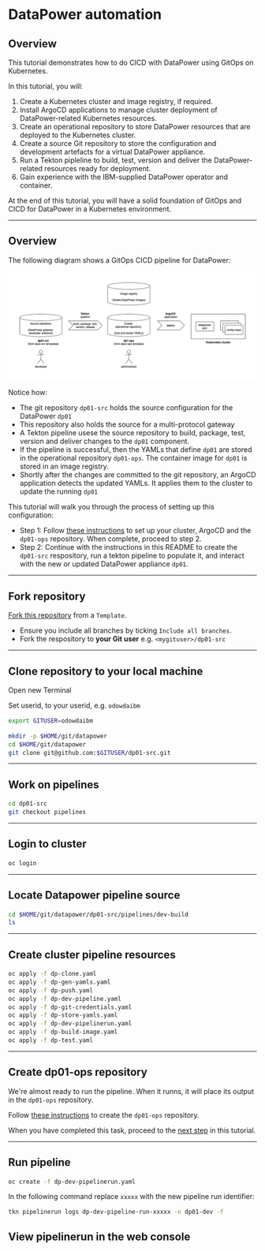 # DataPower automation

## Overview

This tutorial demonstrates how to do CICD with DataPower using GitOps on Kubernetes. 

In this tutorial, you will:

1. Create a Kubernetes cluster and image registry, if required.
2. Install ArgoCD applications to manage cluster deployment of DataPower-related Kubernetes resources.
3. Create an operational repository to store DataPower resources that are deployed to the Kubernetes cluster.
4. Create a source Git repository to store the configuration and development artefacts for a virtual DataPower appliance.
5. Run a Tekton pipleline to build, test, version and deliver the DataPower-related resources ready for deployment.
6. Gain experience with the IBM-supplied DataPower operator and container.

At the end of this tutorial, you will have a solid foundation of GitOps and CICD for DataPower in a Kubernetes environment.

---

## Overview

The following diagram shows a GitOps CICD pipeline for DataPower:

![diagram1](./docs/images/diagram1.drawio.png)

Notice how: 

- The git repository `dp01-src` holds the source configuration for the DataPower `dp01`
- This repository also holds the source for a multi-protocol gateway
- A Tekton pipeline usese the source repository to build, package, test, version and deliver changes to the `dp01` component.
- If the pipeline is successful, then the YAMLs that define `dp01` are stored in the operational repository `dp01-ops`. The container image for `dp01` is stored in an image registry.
- Shortly after the changes are committed to the git repository, an ArgoCD application detects the updated YAMLs. It applies them to the cluster to update the running `dp01`


This tutorial will walk you through the process of setting up this configuration:
- Step 1: Follow [these instructions](https://github.com/dp-auto/dpxx-ops#readme) to set up your cluster, ArgoCD and the `dp01-ops` repository. When complete, proceed to step 2.
- Step 2: Continue with the instructions in this README to create the `dp01-src` respository, run a tekton pipeline to populate it, and interact with the new or updated DataPower appliance `dp01`.

---

## Fork repository
[Fork this repository](https://github.com/dp-auto/dpxx-src/generate) from a `Template`. 
  - Ensure you include all branches by ticking `Include all branches`. 
  - Fork the respository to **your Git user** e.g. `<mygituser>/dp01-src`

---

## Clone repository to your local machine

Open new Terminal

Set userid, to your userid, e.g. `odowdaibm`

```bash
export GITUSER=odowdaibm
```

```bash
mkdir -p $HOME/git/datapower
cd $HOME/git/datapower
git clone git@github.com:$GITUSER/dp01-src.git
```

---

## Work on pipelines

```bash
cd dp01-src
git checkout pipelines
```

---

## Login to cluster

```bash
oc login
```

---

## Locate Datapower pipeline source

```bash
cd $HOME/git/datapower/dp01-src/pipelines/dev-build
ls
```

---

## Create cluster pipeline resources
  
```bash  
oc apply -f dp-clone.yaml		
oc apply -f dp-gen-yamls.yaml	
oc apply -f dp-push.yaml
oc apply -f dp-dev-pipeline.yaml	
oc apply -f dp-git-credentials.yaml	
oc apply -f dp-store-yamls.yaml
oc apply -f dp-dev-pipelinerun.yaml	
oc apply -f dp-build-image.yaml		
oc apply -f dp-test.yaml
```

---

## Create dp01-ops repository

We're almost ready to run the pipeline. When it runns, it will place its output in the `dp01-ops` repository.

Follow [these instructions](https://github.com/dp-auto/dpxx-ops/blob/main/README.md) to create the `dp01-ops` repository.

When you have completed this task, proceed to the [next step](##run-pipeline) in this tutorial.

---

## Run pipeline

```bash
oc create -f dp-dev-pipelinerun.yaml
```

In the following command replace `xxxxx` with the new pipeline run identifier:

```bash
tkn pipelinerun logs dp-dev-pipeline-run-xxxxx -n dp01-dev -f
```

## View pipelinerun in the web console



